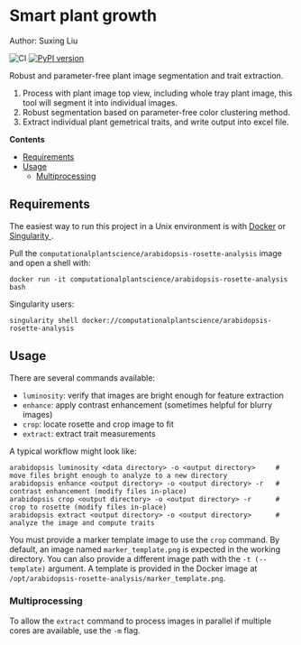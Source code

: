 # Smart plant growth

Author: Suxing Liu

![CI](https://github.com/Computational-Plant-Science/arabidopsis-rosette-analysis/workflows/CI/badge.svg)
[![PyPI version](https://badge.fury.io/py/arabidopsis-rosette-analysis.svg)](https://badge.fury.io/py/arabidopsis-rosette-analysis)

Robust and parameter-free plant image segmentation and trait extraction.

1. Process with plant image top view, including whole tray plant image, this tool will segment it into individual images.
2. Robust segmentation based on parameter-free color clustering method.
3. Extract individual plant gemetrical traits, and write output into excel file.

<!-- START doctoc generated TOC please keep comment here to allow auto update -->
<!-- DON'T EDIT THIS SECTION, INSTEAD RE-RUN doctoc TO UPDATE -->
**Contents**

- [Requirements](#requirements)
- [Usage](#usage)
  - [Multiprocessing](#multiprocessing)

<!-- END doctoc generated TOC please keep comment here to allow auto update -->

## Requirements

The easiest way to run this project in a Unix environment is with [Docker](https://www.docker.com/) or [Singularity ](https://sylabs.io/singularity/).

Pull the `computationalplantscience/arabidopsis-rosette-analysis` image and open a shell with:

`docker run -it computationalplantscience/arabidopsis-rosette-analysis bash`

Singularity users:

`singularity shell docker://computationalplantscience/arabidopsis-rosette-analysis`

## Usage

There are several commands available:

- `luminosity`: verify that images are bright enough for feature extraction
- `enhance`: apply contrast enhancement (sometimes helpful for blurry images)
- `crop`: locate rosette and crop image to fit
- `extract`: extract trait measurements

A typical workflow might look like:

```shell
arabidopsis luminosity <data directory> -o <output directory>     # move files bright enough to analyze to a new directory
arabidopsis enhance <output directory> -o <output directory> -r   # contrast enhancement (modify files in-place)
arabidopsis crop <output directory> -o <output directory> -r      # crop to rosette (modify files in-place)
arabidopsis extract <output directory> -o <output directory>      # analyze the image and compute traits
```

You must provide a marker template image to use the `crop` command. By default, an image named `marker_template.png` is expected in the working directory. You can also provide a different image path with the `-t (--template)` argument. A template is provided in the Docker image at `/opt/arabidopsis-rosette-analysis/marker_template.png`.

### Multiprocessing

To allow the `extract` command to process images in parallel if multiple cores are available, use the `-m` flag.
